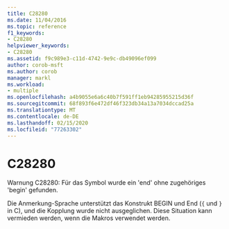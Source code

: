 ```yaml
---
title: C28280
ms.date: 11/04/2016
ms.topic: reference
f1_keywords:
- C28280
helpviewer_keywords:
- C28280
ms.assetid: f9c989e3-c11d-4742-9e9c-db49096ef099
author: corob-msft
ms.author: corob
manager: markl
ms.workload:
- multiple
ms.openlocfilehash: a4b9055e6a6c40b7f591ff1eb94285955215d36f
ms.sourcegitcommit: 68f893f6e472df46f323db34a13a7034dccad25a
ms.translationtype: MT
ms.contentlocale: de-DE
ms.lasthandoff: 02/15/2020
ms.locfileid: "77263302"
---
```

# <a name="c28280"></a>C28280
Warnung C28280: Für das Symbol wurde ein 'end' ohne zugehöriges 'begin' gefunden.

 Die Anmerkung-Sprache unterstützt das Konstrukt BEGIN und End (`{` und `}` in C), und die Kopplung wurde nicht ausgeglichen. Diese Situation kann vermieden werden, wenn die Makros verwendet werden.
